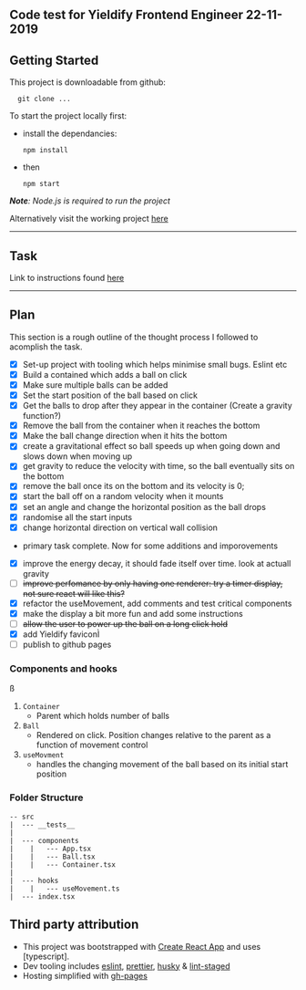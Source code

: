 ## Code test for Yieldify Frontend Engineer 22-11-2019

## Getting Started

This project is downloadable from github:

      git clone ...

To start the project locally first:

- install the dependancies:

      npm install

- then

      npm start

_**Note**: Node.js is required to run the project_

Alternatively visit the working project [here]()

---

## Task

Link to instructions found [here](https://docs.google.com/document/d/1b21q6uYsMD9wI9aeUq5bvzveKSQW31Y-FRqmJcWy-r0/edit)

---

## Plan

This section is a rough outline of the thought process I followed to acomplish the task.

- [x] Set-up project with tooling which helps minimise small bugs. Eslint etc
- [x] Build a contained which adds a ball on click
- [x] Make sure multiple balls can be added
- [x] Set the start position of the ball based on click
- [x] Get the balls to drop after they appear in the container
      (Create a gravity function?)
- [x] Remove the ball from the container when it reaches the bottom
- [x] Make the ball change direction when it hits the bottom
- [x] create a gravitational effect so ball speeds up when going down and slows down when moving up
- [x] get gravity to reduce the velocity with time, so the ball eventually sits on the bottom
- [x] remove the ball once its on the bottom and its velocity is 0;
- [x] start the ball off on a random velocity when it mounts
- [x] set an angle and change the horizontal position as the ball drops
- [x] randomise all the start inputs
- [x] change horizontal direction on vertical wall collision
- primary task complete. Now for some additions and imporovements
- [x] improve the energy decay, it should fade itself over time. look at actuall gravity
- [ ] ~~improve perfomance by only having one renderer: try a timer display, not sure react will like this?~~
- [x] refactor the useMovement, add comments and test critical components
- [x] make the display a bit more fun and add some instructions
- [ ] ~~allow the user to power up the ball on a long click hold~~
- [x] add Yieldify faviconÌ
- [ ] publish to github pages

### Components and hooks

ß

1. `Container`
   - Parent which holds number of balls
2. `Ball`
   - Rendered on click. Position changes relative to the parent as a function of movement control
3. `useMovment`
   - handles the changing movement of the ball based on its initial start position

### Folder Structure

```
-- src
|  --- __tests__
|
|  --- components
|    |   --- App.tsx
|    |   --- Ball.tsx
|    |   --- Container.tsx
|
|  --- hooks
|    |   --- useMovement.ts
|  --- index.tsx
```

## Third party attribution

- This project was bootstrapped with [Create React App](https://github.com/facebook/create-react-app) and uses [typescript].
- Dev tooling includes [eslint](), [prettier](), [husky]() & [lint-staged]()
- Hosting simplified with [gh-pages]()
